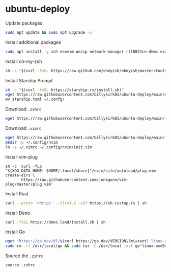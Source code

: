 # ubuntu-deploy

Update packages
```sh
sudo apt update && sudo apt upgrade -y
```

Install additional packages
```sh
sudo apt install -y zsh neovim unzip network-manager rtl8821ce-dkms exa fd-find
```

Install oh-my-zsh
```sh
sh -c "$(curl -fsSL https://raw.github.com/ohmyzsh/ohmyzsh/master/tools/install.sh)"
```

Install Starship Prompt

```sh
sh -c "$(curl -fsSL https://starship.rs/install.sh)"
wget https://raw.githubusercontent.com/billykirk01/ubuntu-deploy/main/starship.toml
mv starship.toml ~/.confg/
```

Download `.zshrc`
```sh
wget https://raw.githubusercontent.com/billykirk01/ubuntu-deploy/main/.zshrc
```

Download `.vimrc`
```sh
wget https://raw.githubusercontent.com/billykirk01/ubuntu-deploy/main/.vimrc
mkdir -p ~/.config/nvim
ln -s ~/.vimrc ~/.config/nvim/init.vim
```

Install vim-plug
```
sh -c 'curl -fLo "${XDG_DATA_HOME:-$HOME/.local/share}"/nvim/site/autoload/plug.vim --create-dirs \
       https://raw.githubusercontent.com/junegunn/vim-plug/master/plug.vim'
```

Install Rust
```sh
curl --proto '=https' --tlsv1.2 -sSf https://sh.rustup.rs | sh
```

Install Deno
```sh
curl -fsSL https://deno.land/install.sh | sh
```

Install Go
```sh
wget "https://go.dev/dl/$(curl https://go.dev/VERSION\?m\=text).linux-amd64.tar.gz"
sudo rm -rf /usr/local/go && sudo tar -C /usr/local -xzf go*linux-amd64.tar.gz
```

Source the `.zshrc`
```
source .zshrc
```
